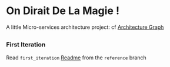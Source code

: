 # On Dirait De La Magie !


A little Micro-services architecture project: cf [Architecture Graph](https://github.com/rbobillo/OnDiraitDeLaMagie/blob/master/documentation/On%20Dirait%20De%20La%20Magie.pdf)

##
### First Iteration
Read `first_iteration` [Readme](https://github.com/rbobillo/OnDiraitDeLaMagie/blob/reference/first_iteration/Readme.md) from the `reference` branch
